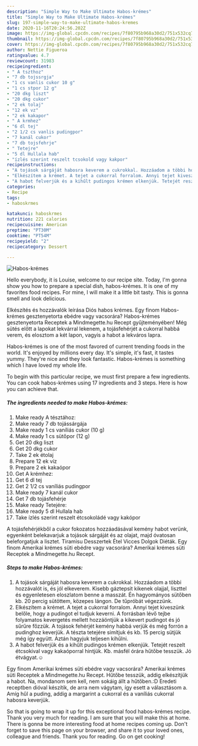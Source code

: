 ```yaml
---
description: "Simple Way to Make Ultimate Habos-krémes"
title: "Simple Way to Make Ultimate Habos-krémes"
slug: 197-simple-way-to-make-ultimate-habos-kremes
date: 2020-11-16T20:24:56.202Z
image: https://img-global.cpcdn.com/recipes/7f80795b968a30d2/751x532cq70/habos-kremes-recept-foto.jpg
thumbnail: https://img-global.cpcdn.com/recipes/7f80795b968a30d2/751x532cq70/habos-kremes-recept-foto.jpg
cover: https://img-global.cpcdn.com/recipes/7f80795b968a30d2/751x532cq70/habos-kremes-recept-foto.jpg
author: Nettie Figueroa
ratingvalue: 4.7
reviewcount: 31983
recipeingredient:
- " A tszthoz"
- "7 db tojssrgja"
- "1 cs vanlis cukor 10 g"
- "1 cs stpor 12 g"
- "20 dkg liszt"
- "20 dkg cukor"
- "2 ek tolaj"
- "12 ek vz"
- "2 ek kakapor"
- " A krmhez"
- "6 dl tej"
- "2 1/2 cs vanlis pudingpor"
- "7 kanál cukor"
- "7 db tojsfehrje"
- " Tetejre"
- "5 dl Hullala hab"
- "ízlés szerint reszelt tcsokold vagy kakpor"
recipeinstructions:
- "A tojások sárgáját habosra keverem a cukrokkal. Hozzáadom a többi hozzávalót is, és jól elkeverem. Kisebb gáztepsit kikenek olajjal, liszttel és egyenletesen eloszlatom benne a masszát. Én hagyományos sütőben kb. 20 percig sütöttem, közepes lángon. De tűpróbát végezzünk."
- "Elkészítem a krémet. A tejet a cukorral forralom. Annyi tejet kiveszünk belőle, hogy a pudingot el tudjuk keverni. A forrásban lévő tejbe folyamatos kevergetés mellett hozzáöntjük a kikevert pudingot és jó sűrűre főzzük. A tojások fehérjét kemény habbá verjük és még forrón a pudinghoz keverjük. A tészta tetejére simítjuk és kb. 15 percig sütjük még így együtt. Aztán hagyjuk teljesen kihűlni."
- "A habot felverjük és a kihűlt pudingos krémen elkenjük. Tetejét reszelt étcsokival vagy kakaóporral hintjük. Kb. másfél órára hűtőbe tesszük. Jó étvágyat.☺"
categories:
- Recipe
tags:
- haboskrmes

katakunci: haboskrmes 
nutrition: 221 calories
recipecuisine: American
preptime: "PT30M"
cooktime: "PT54M"
recipeyield: "2"
recipecategory: Dessert

---
```



![Habos-krémes](https://img-global.cpcdn.com/recipes/7f80795b968a30d2/751x532cq70/habos-kremes-recept-foto.jpg)

Hello everybody, it is Louise, welcome to our recipe site. Today, I'm gonna show you how to prepare a special dish, habos-krémes. It is one of my favorites food recipes. For mine, I will make it a little bit tasty. This is gonna smell and look delicious.

Elkészítés és hozzávalók leírása Diós habos krémes. Egy finom Habos-krémes gesztenyetorta ebédre vagy vacsorára? Habos-krémes gesztenyetorta Receptek a Mindmegette.hu Recept gyűjteményében! Még sütés előtt a lapokat lekvárral lekenem, a tojásfehérjét a cukorral habbá verem, és elosztom a két lapon, vagyis a habot a lekváros lapra.

Habos-krémes is one of the most favored of current trending foods in the world. It's enjoyed by millions every day. It's simple, it's fast, it tastes yummy. They're nice and they look fantastic. Habos-krémes is something which I have loved my whole life.


To begin with this particular recipe, we must first prepare a few ingredients. You can cook habos-krémes using 17 ingredients and 3 steps. Here is how you can achieve that.

<!--inarticleads1-->

##### The ingredients needed to make Habos-krémes:

1. Make ready  A tésztához:
1. Make ready 7 db tojássárgája
1. Make ready 1 cs vaníliás cukor (10 g)
1. Make ready 1 cs sütőpor (12 g)
1. Get 20 dkg liszt
1. Get 20 dkg cukor
1. Take 2 ek étolaj
1. Prepare 12 ek víz
1. Prepare 2 ek kakaópor
1. Get  A krémhez:
1. Get 6 dl tej
1. Get 2 1/2 cs vaníliás pudingpor
1. Make ready 7 kanál cukor
1. Get 7 db tojásfehérje
1. Make ready  Tetejére:
1. Make ready 5 dl Hullala hab
1. Take ízlés szerint reszelt étcsokoládé vagy kakópor


A tojásfehérjékből a cukor fokozatos hozzáadásával kemény habot verünk, egyenként belekavarjuk a tojások sárgáját és az olajat, majd óvatosan beleforgatjuk a lisztet. Tiramisu Desszertek Étel Vicces Dolgok Diéták. Egy finom Amerikai krémes süti ebédre vagy vacsorára? Amerikai krémes süti Receptek a Mindmegette.hu Recept. 

<!--inarticleads2-->

##### Steps to make Habos-krémes:

1. A tojások sárgáját habosra keverem a cukrokkal. Hozzáadom a többi hozzávalót is, és jól elkeverem. Kisebb gáztepsit kikenek olajjal, liszttel és egyenletesen eloszlatom benne a masszát. Én hagyományos sütőben kb. 20 percig sütöttem, közepes lángon. De tűpróbát végezzünk.
1. Elkészítem a krémet. A tejet a cukorral forralom. Annyi tejet kiveszünk belőle, hogy a pudingot el tudjuk keverni. A forrásban lévő tejbe folyamatos kevergetés mellett hozzáöntjük a kikevert pudingot és jó sűrűre főzzük. A tojások fehérjét kemény habbá verjük és még forrón a pudinghoz keverjük. A tészta tetejére simítjuk és kb. 15 percig sütjük még így együtt. Aztán hagyjuk teljesen kihűlni.
1. A habot felverjük és a kihűlt pudingos krémen elkenjük. Tetejét reszelt étcsokival vagy kakaóporral hintjük. Kb. másfél órára hűtőbe tesszük. Jó étvágyat.☺


Egy finom Amerikai krémes süti ebédre vagy vacsorára? Amerikai krémes süti Receptek a Mindmegette.hu Recept. Hűtőbe tesszük, addig elkészítjük a habot. Na, mondanom sem kell, nem sokáig állt a hűtőben.:D Eredeti receptben dióval készítik, de arra nem vágytam, így esett a választásom a. Amíg hűl a puding, addig a margarint a cukorral és a vaníliás cukorral habosra keverjük. 

So that is going to wrap it up for this exceptional food habos-krémes recipe. Thank you very much for reading. I am sure that you will make this at home. There is gonna be more interesting food at home recipes coming up. Don't forget to save this page on your browser, and share it to your loved ones, colleague and friends. Thank you for reading. Go on get cooking!
